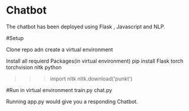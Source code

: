 # Chatbot

The chatbot has been deployed using Flask , Javascript and NLP.

#Setup

Clone repo adn create a virtual environment

Install all requierd Packages(in virtual environment)
pip install Flask torch torchvision nltk
python
>>> import nltk
>>> nltk.download('punkt')

#Run in virtual environment
train.py
chat.py

Running app.py would give you a responding Chatbot.
